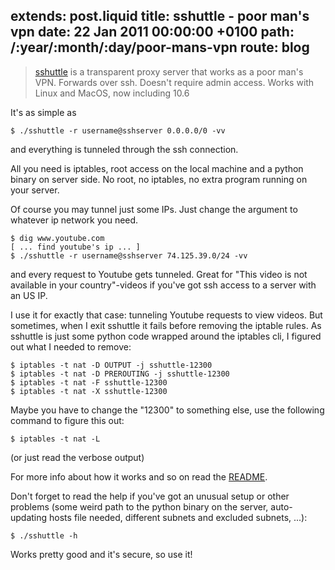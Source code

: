 extends: post.liquid
title: sshuttle - poor man's vpn
date: 22 Jan 2011 00:00:00 +0100
path: /:year/:month/:day/poor-mans-vpn
route: blog
---


> [sshuttle](https://github.com/apenwarr/sshuttle) is a transparent proxy server that works as a poor man's VPN. Forwards over ssh. Doesn't require admin access. Works with Linux and MacOS, now including 10.6

It's as simple as

    $ ./sshuttle -r username@sshserver 0.0.0.0/0 -vv

and everything is tunneled through the ssh connection.

All you need is iptables, root access on the local machine and a python binary on server side. No root, no iptables, no extra program running on your server.

Of course you may tunnel just some IPs. Just change the argument to whatever ip network you need.

    $ dig www.youtube.com
    [ ... find youtube's ip ... ]
    $ ./sshuttle -r username@sshserver 74.125.39.0/24 -vv

and every request to Youtube gets tunneled. Great for "This video is not available in your country"-videos if you've got ssh access to a server with an US IP.

I use it for exactly that case: tunneling Youtube requests to view videos. But sometimes, when I exit sshuttle it fails before removing the iptable rules.
As sshuttle is just some python code wrapped around the iptables cli, I figured out what I needed to remove:

    $ iptables -t nat -D OUTPUT -j sshuttle-12300
    $ iptables -t nat -D PREROUTING -j sshuttle-12300
    $ iptables -t nat -F sshuttle-12300
    $ iptables -t nat -X sshuttle-12300

Maybe you have to change the "12300" to something else, use the following command to figure this out:

    $ iptables -t nat -L

(or just read the verbose output)

For more info about how it works and so on read the [README](https://github.com/apenwarr/sshuttle/blob/master/README.md).

Don't forget to read the help if you've got an unusual setup or other problems (some weird path to the python binary on the server, auto-updating hosts file needed, different subnets and excluded subnets, ...):

    $ ./sshuttle -h

Works pretty good and it's secure, so use it!

